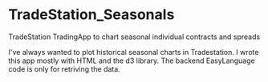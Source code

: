 # TradeStation_Seasonals
TradeStation TradingApp to chart seasonal individual contracts and spreads

I've always wanted to plot historical seasonal charts in Tradestation.  I wrote this app mostly with HTML and the d3 library.
The backend EasyLanguage code is only for retriving the data.





